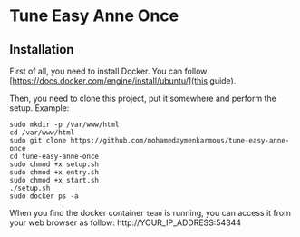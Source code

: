 # Tune Easy Anne Once

## Installation

First of all, you need to install Docker. You can follow [https://docs.docker.com/engine/install/ubuntu/](this guide).

Then, you need to clone this project, put it somewhere and perform the setup. Example:

```
sudo mkdir -p /var/www/html
cd /var/www/html
sudo git clone https://github.com/mohamedaymenkarmous/tune-easy-anne-once
cd tune-easy-anne-once
sudo chmod +x setup.sh
sudo chmod +x entry.sh
sudo chmod +x start.sh
./setup.sh
sudo docker ps -a
```

When you find the docker container `teao` is running, you can access it from your web browser as follow: http://YOUR_IP_ADDRESS:54344
